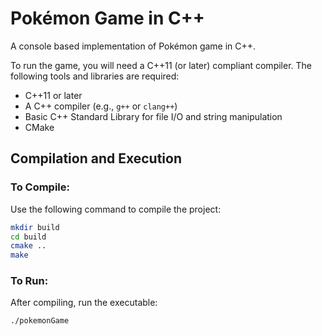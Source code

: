 # Pokémon Game in C++

A console based implementation of Pokémon game in C++.


To run the game, you will need a C++11 (or later) compliant compiler. The following tools and libraries are required:

- C++11 or later
- A C++ compiler (e.g., `g++` or `clang++`)
- Basic C++ Standard Library for file I/O and string manipulation
- CMake
## Compilation and Execution

### To Compile:
Use the following command to compile the project:

```bash
mkdir build
cd build
cmake ..
make
```
### To Run:
After compiling, run the executable:

```bash
./pokemonGame
